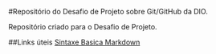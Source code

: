 #Repositório do Desafio de Projeto sobre Git/GitHub da DIO.

Repositório criado para o Desafio de Projeto.

##Links úteis
[Sintaxe Basica Markdown](https://www.markdownguide.org/basic-syntax/)
